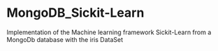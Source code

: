 # MongoDB_Sickit-Learn
Implementation of the Machine learning framework Sickit-Learn from a MongoDb database with the iris DataSet
